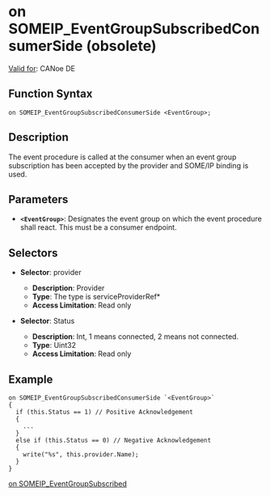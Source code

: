 # on SOMEIP_EventGroupSubscribedConsumerSide (obsolete)

[Valid for](../../../Shared/FeatureAvailability.md):  CANoe DE

## Function Syntax

`on SOMEIP_EventGroupSubscribedConsumerSide <EventGroup>;`

## Description

The event procedure is called at the consumer when an event group subscription has been accepted by the provider and SOME/IP binding is used.

## Parameters

- **`<EventGroup>`**: Designates the event group on which the event procedure shall react. This must be a consumer endpoint.

## Selectors

- **Selector**: provider
  - **Description**: Provider
  - **Type**: The type is serviceProviderRef*
  - **Access Limitation**: Read only

- **Selector**: Status
  - **Description**: Int, 1 means connected, 2 means not connected.
  - **Type**: Uint32
  - **Access Limitation**: Read only

## Example

```plaintext
on SOMEIP_EventGroupSubscribedConsumerSide `<EventGroup>`
{
  if (this.Status == 1) // Positive Acknowledgement
  {
    ...
  }
  else if (this.Status == 0) // Negative Acknowledgement
  {
    write("%s", this.provider.Name);
  }
}
```

[on SOMEIP_EventGroupSubscribed](CAPLfunctionOnSOMEIPEventGroupSubscribed.md)
